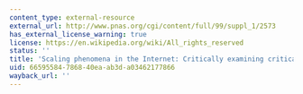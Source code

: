 ```yaml
---
content_type: external-resource
external_url: http://www.pnas.org/cgi/content/full/99/suppl_1/2573
has_external_license_warning: true
license: https://en.wikipedia.org/wiki/All_rights_reserved
status: ''
title: 'Scaling phenomena in the Internet: Critically examining criticality'
uid: 66595584-7868-40ea-ab3d-a03462177866
wayback_url: ''
---
```

